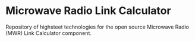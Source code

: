 # Microwave Radio Link Calculator
Repository of highsteet technologies for the open source Microwave Radio (MWR) Link Calculator component.

